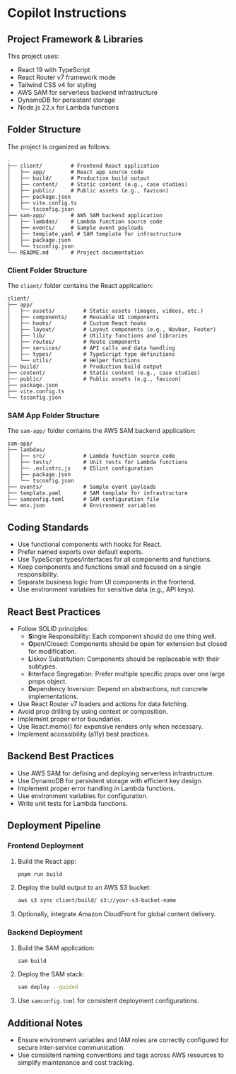 # Copilot Instructions

## Project Framework & Libraries

This project uses:
- React 19 with TypeScript
- React Router v7 framework mode
- Tailwind CSS v4 for styling
- AWS SAM for serverless backend infrastructure
- DynamoDB for persistent storage
- Node.js 22.x for Lambda functions

## Folder Structure

The project is organized as follows:
```
.
├── client/         # Frontend React application
│   ├── app/        # React app source code
│   ├── build/      # Production build output
│   ├── content/    # Static content (e.g., case studies)
│   ├── public/     # Public assets (e.g., favicon)
│   ├── package.json
│   ├── vite.config.ts
│   └── tsconfig.json
├── sam-app/        # AWS SAM backend application
│   ├── lambdas/    # Lambda function source code
│   ├── events/     # Sample event payloads
│   ├── template.yaml # SAM template for infrastructure
│   ├── package.json
│   └── tsconfig.json
└── README.md       # Project documentation
```

### Client Folder Structure

The `client/` folder contains the React application:
```
client/
├── app/
│   ├── assets/         # Static assets (images, videos, etc.)
│   ├── components/     # Reusable UI components
│   ├── hooks/          # Custom React hooks
│   ├── layout/         # Layout components (e.g., Navbar, Footer)
│   ├── lib/            # Utility functions and libraries
│   ├── routes/         # Route components
│   ├── services/       # API calls and data handling
│   ├── types/          # TypeScript type definitions
│   └── utils/          # Helper functions
├── build/              # Production build output
├── content/            # Static content (e.g., case studies)
├── public/             # Public assets (e.g., favicon)
├── package.json
├── vite.config.ts
└── tsconfig.json
```

### SAM App Folder Structure

The `sam-app/` folder contains the AWS SAM backend application:
```
sam-app/
├── lambdas/
│   ├── src/            # Lambda function source code
│   ├── tests/          # Unit tests for Lambda functions
│   ├── .eslintrc.js    # ESlint configuration
│   ├── package.json
│   └── tsconfig.json
├── events/             # Sample event payloads
├── template.yaml       # SAM template for infrastructure
├── samconfig.toml      # SAM configuration file
└── env.json            # Environment variables
```

## Coding Standards

- Use functional components with hooks for React.
- Prefer named exports over default exports.
- Use TypeScript types/interfaces for all components and functions.
- Keep components and functions small and focused on a single responsibility.
- Separate business logic from UI components in the frontend.
- Use environment variables for sensitive data (e.g., API keys).

## React Best Practices

- Follow SOLID principles:
  - **S**ingle Responsibility: Each component should do one thing well.
  - **O**pen/Closed: Components should be open for extension but closed for modification.
  - **L**iskov Substitution: Components should be replaceable with their subtypes.
  - **I**nterface Segregation: Prefer multiple specific props over one large props object.
  - **D**ependency Inversion: Depend on abstractions, not concrete implementations.
- Use React Router v7 loaders and actions for data fetching.
- Avoid prop drilling by using context or composition.
- Implement proper error boundaries.
- Use React.memo() for expensive renders only when necessary.
- Implement accessibility (a11y) best practices.

## Backend Best Practices

- Use AWS SAM for defining and deploying serverless infrastructure.
- Use DynamoDB for persistent storage with efficient key design.
- Implement proper error handling in Lambda functions.
- Use environment variables for configuration.
- Write unit tests for Lambda functions.

## Deployment Pipeline

### Frontend Deployment

1. Build the React app:
   ```bash
   pnpm run build
   ```
2. Deploy the build output to an AWS S3 bucket:
   ```bash
   aws s3 sync client/build/ s3://your-s3-bucket-name
   ```
3. Optionally, integrate Amazon CloudFront for global content delivery.

### Backend Deployment

1. Build the SAM application:
   ```bash
   sam build
   ```
2. Deploy the SAM stack:
   ```bash
   sam deploy --guided
   ```
3. Use `samconfig.toml` for consistent deployment configurations.

## Additional Notes

- Ensure environment variables and IAM roles are correctly configured for secure inter-service communication.
- Use consistent naming conventions and tags across AWS resources to simplify maintenance and cost tracking.